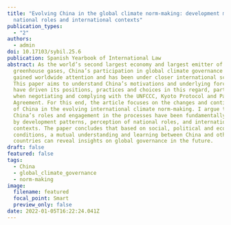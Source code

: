```yaml
---
title: "Evolving China in the global climate norm-making: development models,
  national roles and international contexts"
publication_types:
  - "2"
authors:
  - admin
doi: 10.17103/sybil.25.6
publication: Spanish Yearbook of International Law
abstract: As the world’s second largest economy and largest emitter of
  greenhouse gases, China’s participation in global climate governance has
  gained worldwide attention and has been under closer international scrutiny.
  This paper aims to understand China’s motivations and underlying forces that
  have driven its positions, practices and choices in this regard, particularly
  when negotiating and complying with the UNFCCC, Kyoto Protocol and Paris
  Agreement. For this end, the article focuses on the changes and continuities
  of China in the evolving international climate norm-making. I argue that
  China’s roles and engagement in the processes have been fundamentally shaped
  by development patterns, perception of national roles, and international
  contexts. The paper concludes that based on social, political and economic
  conditions, a mutual understanding and learning between China and other
  countries can reveal insights on global governance in the future.
draft: false
featured: false
tags:
  - China
  - global_climate_governance
  - norm-making
image:
  filename: featured
  focal_point: Smart
  preview_only: false
date: 2022-01-05T16:22:24.041Z
---
```

